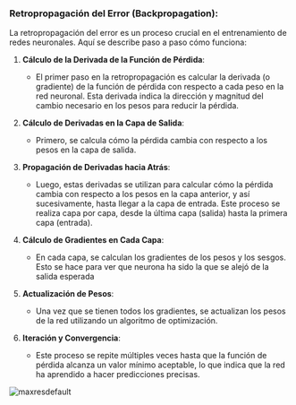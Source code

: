 ### Retropropagación del Error (Backpropagation):

La retropropagación del error es un proceso crucial en el entrenamiento de redes neuronales. Aquí se describe paso a paso cómo funciona:

1. **Cálculo de la Derivada de la Función de Pérdida**: 
   - El primer paso en la retropropagación es calcular la derivada (o gradiente) de la función de pérdida con respecto a cada peso en la red neuronal. Esta derivada indica la dirección y magnitud del cambio necesario en los pesos para reducir la pérdida.

2. **Cálculo de Derivadas en la Capa de Salida**:
   - Primero, se calcula cómo la pérdida cambia con respecto a los pesos en la capa de salida.

3. **Propagación de Derivadas hacia Atrás**:
   - Luego, estas derivadas se utilizan para calcular cómo la pérdida cambia con respecto a los pesos en la capa anterior, y así sucesivamente, hasta llegar a la capa de entrada. Este proceso se realiza capa por capa, desde la última capa (salida) hasta la primera capa (entrada).

4. **Cálculo de Gradientes en Cada Capa**:
   - En cada capa, se calculan los gradientes de los pesos y los sesgos. Esto se hace para ver que neurona ha sido la que se alejó de la salida esperada
5. **Actualización de Pesos**:
   - Una vez que se tienen todos los gradientes, se actualizan los pesos de la red utilizando un algoritmo de optimización.
     
6. **Iteración y Convergencia**:
   - Este proceso se repite múltiples veces hasta que la función de pérdida alcanza un valor mínimo aceptable, lo que indica que la red ha aprendido a hacer predicciones precisas.

![maxresdefault](https://github.com/ManuelMorenoNeria/NeuralNetworks/assets/114908218/a13ee79a-395a-45f2-8d11-5a7861b33524)
